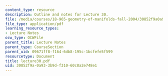 ```yaml
---
content_type: resource
description: Outline and notes for Lecture 30.
file: /media/courses/18-965-geometry-of-manifolds-fall-2004/30852f9a0a933b9df31060c8a2e748e1_lecture30.pdf
file_type: application/pdf
learning_resource_types:
- Lecture Notes
ocw_type: OCWFile
parent_title: Lecture Notes
parent_type: CourseSection
parent_uid: 09671ff8-f164-6db8-195c-1bcfefe5f599
resourcetype: Document
title: lecture30.pdf
uid: 30852f9a-0a93-3b9d-f310-60c8a2e748e1
---
```


